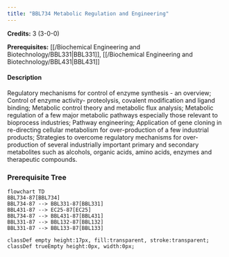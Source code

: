 ```yaml
---
title: "BBL734 Metabolic Regulation and Engineering"
---
```

**Credits:** 3 (3-0-0)

**Prerequisites:** [[/Biochemical Engineering and Biotechnology/BBL331|BBL331]], [[/Biochemical Engineering and Biotechnology/BBL431|BBL431]]

#### Description
Regulatory mechanisms for control of enzyme synthesis - an overview; Control of enzyme activity- proteolysis, covalent modification and ligand binding; Metabolic control theory and metabolic flux analysis; Metabolic regulation of a few major metabolic pathways especially those relevant to bioprocess industries; Pathway engineering; Application of gene cloning in re-directing cellular metabolism for over-production of a few industrial products; Strategies to overcome regulatory mechanisms for over-production of several industrially important primary and secondary metabolites such as alcohols, organic acids, amino acids, enzymes and therapeutic compounds.

### Prerequisite Tree

```mermaid
flowchart TD
BBL734-87[BBL734]
BBL734-87 --> BBL331-87[BBL331]
BBL431-87 --> EC25-87[EC25]
BBL734-87 --> BBL431-87[BBL431]
BBL331-87 --> BBL132-87[BBL132]
BBL331-87 --> BBL133-87[BBL133]

classDef empty height:17px, fill:transparent, stroke:transparent;
classDef trueEmpty height:0px, width:0px;
```